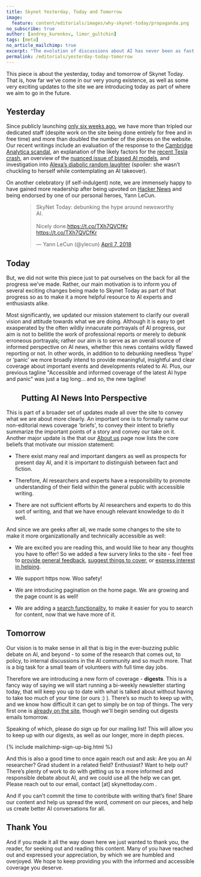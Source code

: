 ```yaml
---
title: Skynet Yesterday, Today and Tomorrow
image:
  feature: content/editorials/images/why-skynet-today/propaganda.png
no_subscribe: true
author: [andrey_kurenkov, limor_gultchin]
tags: [meta]
no_article_mailchimp: true
excerpt: "The evolution of discussions about AI has never been as fast paced as it is now, and so we too have been up to a lot lately."
permalink: /editorials/yesterday-today-tomorrow
---
```


This piece is about the yesterday, today and tomorrow of Skynet Today. That is, how far we've come in our very young existence, as well as some very exciting updates to the site we are introducing today as part of where we aim to go in the future.

## Yesterday
Since publicly launching [only six weeks ago](https://www.skynettoday.com/content/editorials/call-for-collaborators/), we have more than tripled our dedicated staff (despite work on the site being done entirely for free and in free time) and more than doubled the number of the pieces on the website. Our recent writings include an evaluation of the response to the [Cambridge Analytica scandal](https://www.skynettoday.com/content/news/camanalyt/), an explanation of the likely factors for the [recent Tesla crash](https://www.skynettoday.com/content/news/tesla-crash/), an overview of the [nuanced issue of biased AI models](https://www.skynettoday.com/content/news/face-recog/), and investigation into [Alexa’s diabolic random laughter](https://www.skynettoday.com/content/news/alexa-laughter/) (spoiler: she wasn’t chuckling to herself while contemplating an AI takeover).

On another celebratory (if self-indulgent) note, we are immensely happy to have gained more readership after being upvoted on [Hacker News](https://news.ycombinator.com/item?id=16822376) and being endorsed by one of our personal heroes, Yann LeCun.

<figure>
<blockquote class="twitter-tweet" data-lang="en"><p lang="en" dir="ltr">SkyNet Today: debunking the hype around newsworthy AI.<br><br>Nicely done.<a href="https://t.co/TXh7QVCfKr">https://t.co/TXh7QVCfKr</a> <a href="https://t.co/TXh7QVCfKr">https://t.co/TXh7QVCfKr</a></p>&mdash; Yann LeCun (@ylecun) <a href="https://twitter.com/ylecun/status/982567038714458114?ref_src=twsrc%5Etfw">April 7, 2018</a></blockquote>
<script async src="https://platform.twitter.com/widgets.js" charset="utf-8"></script>
</figure>

## Today
But, we did not write this piece just to pat ourselves on the back for all the progress we’ve made. Rather, our main motivation is to inform you of several exciting changes being made to Skynet Today as part of that progress so as to make it a more helpful resource to AI experts and enthusiasts alike. 

Most significantly, we updated our mission statement to clarify our overall vision and attitude towards what we are doing. Although it is easy to get exasperated by the often wildly innacurate portrayals of AI progress, our aim is not to bellitle the work of professional reports or merely to debunk erroneous portrayals; rather our aim is to serve as an overall source of informed perspective on AI news, whether this news contains wildly flawed reporting or not. In other words, in addition to to debunking needless ‘hype’ or ‘panic’ we more broadly intend to provide meaningful, insightful and clear coverage about important events and developments related to AI. Plus, our previous tagline "Accessible and informed coverage of the latest AI hype and panic" was just a tag long... and so, the new tagline! 

<figure>
<h2 class="site-description">Putting AI News Into Perspective</h2> 
</figure>

This is part of a broader set of updates made all over the site to convey what we are about more clearly. An important one is to formally name our non-editorial news coverage 'briefs', to convey their intent to briefly summarize the important points of a story and convey our take on it. Another major update is the that our [About us](/about) page now lists the core beliefs that motivate our mission statement: 

* There exist many real and important dangers as well as prospects for present day AI, and it is important to distinguish between fact and fiction.

* Therefore, AI researchers and experts have a responsibility to promote understanding of their field within the general public with accessible writing.

* There are not sufficient efforts by AI researchers and experts to do this sort of writing, and that we have enough relevant knowledge to do it well.

And since we are geeks after all, we made some changes to the site to make it more organizationally and technically accessible as well:

* We are excited you are reading this, and would like to hear any thoughts you have to offer! So we added a few survery links to the site - feel free to [provide general feedback](https://goo.gl/forms/XVMpnbggACmHWfxW2), [suggest things to cover](https://goo.gl/forms/6e34w1B6vImi9wkZ2), or [express interest in helping](https://goo.gl/forms/XVMpnbggACmHWfxW2).

* We support https now. Woo safety!

* We are introducing pagination on the home page. We are growing and the page count is as well!

* We are adding a [search functionality](/search), to make it easier for you to search for content, now that we have more of it.

## Tomorrow

Our vision is to make sense in all that is big in the ever-buzzing public debate on AI, and beyond - to some of the research that comes out, to policy, to internal discussions in the AI community and so much more. That is a big task for a small team of volunteers with full time day jobs. 

Therefore we are introducing a new form of coverage - **digests**. This is a fancy way of saying we will start running a bi-weekly newsletter starting today, that will keep you up to date with what is talked about without having to take too much of your time (or ours :) ). There’s so much to keep up with, and we know how difficult it can get to simply be on top of things. The very first one is [already on the site](/digests/the-first), though we'll begin sending out digests emails tomorrow.

Speaking of which, please do sign up for our mailing list! This will allow you to keep up with our digests, as well as our longer, more in depth pieces.

{% include mailchimp-sign-up-big.html %}

And this is also a good time to once again reach out and ask: Are you an AI researcher? Grad student in a related field? Enthusiast? Want to help out? There’s plenty of work to do with getting us to a more informed and responsible debate about AI, and we could use all the help we can get. Please reach out to our email, contact [at] skynettoday.com . 

And if you can’t commit the time to contribute with writing that’s fine! Share our content and help us spread the word, comment on our pieces, and help us create better AI conversations for all. 

## Thank You

And if you made it all the way down here we just wanted to thank you, the reader, for seeking out and reading this content. Many of you have reached out and expressed your appreciation, by which we are humbled and overjoyed.  We hope to keep providing you with the informed and accessible coverage you deserve. 
